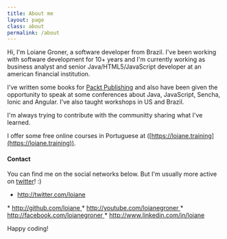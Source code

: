 ```yaml
---
title: About me
layout: page
class: about
permalink: /about
---
```


Hi, I'm Loiane Groner, a software developer from Brazil. I've been working with software development for 10+ years and I'm currently working as business analyst and senior Java/HTML5/JavaScript developer at an american financial institution.

I've written some books for [Packt Publishing](//www.packtpub.com/books/info/authors/loiane-groner) and also have been given the opportunity to speak at some conferences about Java, JavaScript, Sencha, Ionic and Angular. I’ve also taught workshops in US and Brazil.

I'm always trying to contribute with the communitty sharing what I've learned. 

I offer some free online courses in Portuguese at ([https://loiane.training](https://loiane.training)).

#### Contact

You can find me on the social networks below. But I'm usually more active on <a href="http://twitter.com/loiane" target="_blank">twitter</a>! :)

* <a href="http://twitter.com/loiane" target="_blank" alt="Loiane Groner on Twitter">
  <i class="mdi mdi-twitter mdi-24px"></i>
  http://twitter.com/loiane
</a>
* <a href="http://github.com/loiane" target="_blank" alt="Loiane Groner on GitHub">
  <i class="mdi mdi-github-circle mdi-24px"></i>
  http://github.com/loiane
</a>
* <a href="http://youtube.com/loianegroner" target="_blank" alt="Loiane Groner on YouTube">
  <i class="mdi mdi-youtube-play mdi-24px"></i>
  http://youtube.com/loianegroner
</a>
* <a href="http://facebook.com/loianegroner" target="_blank" alt="Loiane Groner on Facebook">
  <i class="mdi mdi-facebook-box mdi-24px"></i>
  http://facebook.com/loianegroner
</a>
* <a href="http://www.linkedin.com/in/loiane" target="_blank" alt="Loiane Groner on Linkedin">
  <i class="mdi mdi-linkedin-box mdi-24px"></i>
  http://www.linkedin.com/in/loiane
</a>

Happy coding!
